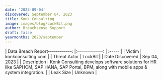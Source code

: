 ```yaml
---
date: '2023-09-04'
discovered: September 04, 2023
title: Konk Consulting
image: images/blog/LockBit.png
author: Breachsense Support
draft: false
yearmonths: 2023/september
---
```


| Data Breach Report------------:     |:-------------:    | :-----:|
| Victim      | konkconsulting.com      | 
| Threat Actor      | LockBit      | 
| Date Discovered      | Sep 04, 2023      | 
| Description      | Konk Consulting develops software solutions for HR like SAPHCM, SAP HANA, SAP Portal, BPM, along with mobile apps & system integration.      | 
| Leak Size      | Unknown      | 

